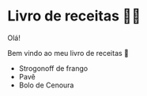 # Livro de receitas :man_cook:

Olá!

Bem vindo ao meu livro de receitas :wave:

- Strogonoff de frango
- Pavê
- Bolo de Cenoura
